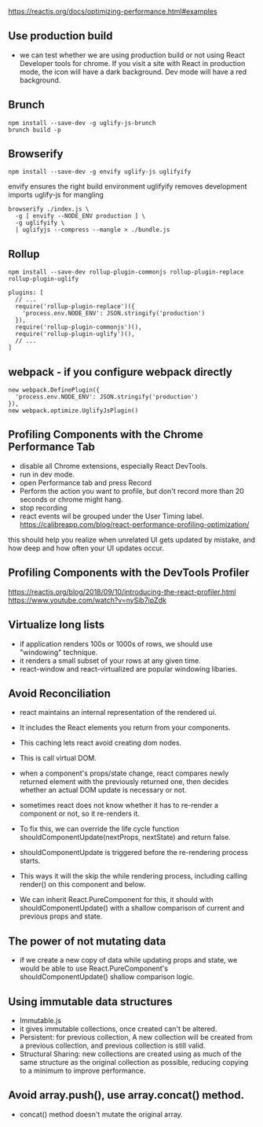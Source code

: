 
https://reactjs.org/docs/optimizing-performance.html#examples

## Use production build

- we can test whether we are using production build or not using
React Developer tools for chrome. If you visit a site with React 
in production mode, the icon will have a dark background. Dev mode
will have a red background.

## Brunch
    npm install --save-dev -g uglify-js-brunch
    brunch build -p
    
## Browserify
    npm install --save-dev -g envify uglify-js uglifyify
        
    
 envify ensures the right build environment
 uglifyify removes development imports
 uglify-js for mangling
 
    browserify ./index.js \
      -g [ envify --NODE_ENV production ] \
      -g uglifyify \
      | uglifyjs --compress --mangle > ./bundle.js
      
      
## Rollup
    
    npm install --save-dev rollup-plugin-commonjs rollup-plugin-replace rollup-plugin-uglify  
    
    plugins: [
      // ...
      require('rollup-plugin-replace')({
        'process.env.NODE_ENV': JSON.stringify('production')
      }),
      require('rollup-plugin-commonjs')(),
      require('rollup-plugin-uglify')(),
      // ...
    ]  
    
## webpack - if you configure webpack directly

    new webpack.DefinePlugin({
      'process.env.NODE_ENV': JSON.stringify('production')
    }),
    new webpack.optimize.UglifyJsPlugin()
    
    
## Profiling Components with the Chrome Performance Tab
   - disable all Chrome extensions, especially React DevTools.
   - run in dev mode.
   - open Performance tab and press Record
   - Perform the action you want to profile, but don't record more
   than 20 seconds or chrome might hang.
   - stop recording
   - react events wil be grouped under the User Timing label.
   https://calibreapp.com/blog/react-performance-profiling-optimization/
   
   this should help you realize when unrelated UI gets updated by mistake, 
   and how deep and how often your UI updates occur.
   
## Profiling Components with the DevTools Profiler
   https://reactjs.org/blog/2018/09/10/introducing-the-react-profiler.html
   https://www.youtube.com/watch?v=nySib7ipZdk
   
## Virtualize long lists
   - if application renders 100s or 1000s of rows, we should use
   "windowing" technique.
   - it renders a small subset of your rows at any given time.
   - react-window and react-virtualized are popular windowing libaries.
      
##  Avoid Reconciliation
   - react maintains an internal representation of the rendered ui.
   - It includes the React elements you return from your components.
   - This caching lets react avoid creating dom nodes.
   - This is call virtual DOM.
   
   - when a component's props/state change, react compares 
   newly returned element with the previously returned one, then decides
   whether an actual DOM update is necessary or not.
   
   - sometimes react does not know whether it has to re-render a component or not,
   so it re-renders it. 
   - To fix this, we can override the life cycle function
   shouldComponentUpdate(nextProps, nextState) and return false.
   - shouldComponentUpdate is triggered before the re-rendering process starts.
   - This ways it will the skip the while rendering process, including
   calling render() on this component and below.
   - We can inherit React.PureComponent for this, it should with
   shouldComponentUpdate() with a shallow comparison of current and previous
   props and state.
   
## The power of not mutating data
   - if we create a new copy of data while updating props and state,
    we would be able to use React.PureComponent's shouldComponentUpdate()
    shallow comparison logic.

## Using immutable data structures   
   - Immutable.js
   - it gives immutable collections, once created can't be altered.
   - Persistent: for previous collection, A new collection will be created from a previous collection,
   and previous collection is still valid.
   - Structural Sharing: new collections are created using as much of
   the same structure as the original collection as possible, reducing copying
   to a minimum to improve performance.
   
## Avoid array.push(), use array.concat() method.
 - concat() method doesn't mutate the original array.   
   
        
   
   
   
        
    
           